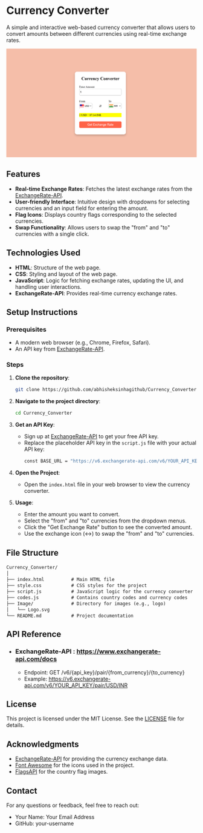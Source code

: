 # Currency Converter

A simple and interactive web-based currency converter that allows users to convert amounts between different currencies using real-time exchange rates.

![Currency Converter Screenshot](Image/Screenshot.png)


## Features

- **Real-time Exchange Rates**: Fetches the latest exchange rates from the [ExchangeRate-API](https://www.exchangerate-api.com/).
- **User-friendly Interface**: Intuitive design with dropdowns for selecting currencies and an input field for entering the amount.
- **Flag Icons**: Displays country flags corresponding to the selected currencies.
- **Swap Functionality**: Allows users to swap the "from" and "to" currencies with a single click.


## Technologies Used

- **HTML**: Structure of the web page.
- **CSS**: Styling and layout of the web page.
- **JavaScript**: Logic for fetching exchange rates, updating the UI, and handling user interactions.
- **ExchangeRate-API**: Provides real-time currency exchange rates.


## Setup Instructions

### Prerequisites

- A modern web browser (e.g., Chrome, Firefox, Safari).
- An API key from [ExchangeRate-API](https://www.exchangerate-api.com/).

### Steps

1. **Clone the repository**:
   ```bash
   git clone https://github.com/abhisheksinhagithub/Currency_Converter.git

2. **Navigate to the project directory**:
   ```bash
   cd Currency_Converter

3. **Get an API Key**:

   - Sign up at [ExchangeRate-API](https://www.exchangerate-api.com/) to get your free API key.
   - Replace the placeholder API key in the ```script.js``` file with your actual API key:
      ```bash
      const BASE_URL = "https://v6.exchangerate-api.com/v6/YOUR_API_KEY/pair"

4. **Open the Project**:
   - Open the ```index.html``` file in your web browser to view the currency converter.

5. **Usage**:
   - Enter the amount you want to convert.
   - Select the "from" and "to" currencies from the dropdown menus.
   - Click the "Get Exchange Rate" button to see the converted amount.
   - Use the exchange icon (↔️) to swap the "from" and "to" currencies.



## File Structure
```
Currency_Converter/
│
├── index.html          # Main HTML file
├── style.css           # CSS styles for the project
├── script.js           # JavaScript logic for the currency converter
├── codes.js            # Contains country codes and currency codes
├── Image/              # Directory for images (e.g., logo)
│   └── Logo.svg
└── README.md           # Project documentation
```


## API Reference

- ### ExchangeRate-API : https://www.exchangerate-api.com/docs
   - Endpoint: GET /v6/{api_key}/pair/{from_currency}/{to_currency}
   - Example: https://v6.exchangerate-api.com/v6/YOUR_API_KEY/pair/USD/INR


## License

This project is licensed under the MIT License. See the [LICENSE](LICENSE) file for details.


## Acknowledgments

- [ExchangeRate-API](https://www.exchangerate-api.com/) for providing the currency exchange data.
- [Font Awesome](https://fontawesome.com/) for the icons used in the project.
- [FlagsAPI](https://flagsapi.com/) for the country flag images.


## Contact

For any questions or feedback, feel free to reach out:

- Your Name: Your Email Address
- GitHub: your-username